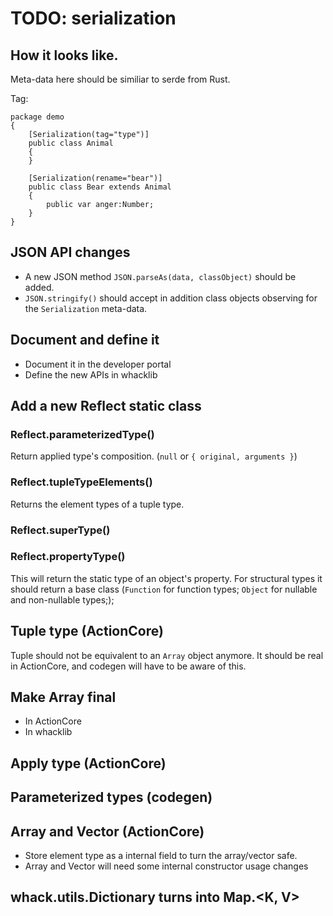 # TODO: serialization

## How it looks like.

Meta-data here should be similiar to serde from Rust.

Tag:

```
package demo
{
    [Serialization(tag="type")]
    public class Animal
    {
    }

    [Serialization(rename="bear")]
    public class Bear extends Animal
    {
        public var anger:Number;
    }
}
```

## JSON API changes

- A new JSON method `JSON.parseAs(data, classObject)` should be added.
- `JSON.stringify()` should accept in addition class objects observing for the `Serialization` meta-data. 

## Document and define it

- Document it in the developer portal
- Define the new APIs in whacklib

## Add a new Reflect static class

### Reflect.parameterizedType()

Return applied type's composition. (`null` or `{ original, arguments }`)

### Reflect.tupleTypeElements()

Returns the element types of a tuple type.

### Reflect.superType()

### Reflect.propertyType()

This will return the static type of an object's property. For structural types it should return a base class
(`Function` for function types; `Object` for nullable and non-nullable types;);

## Tuple type (ActionCore)

Tuple should not be equivalent to an `Array` object anymore. It should be real in ActionCore, and codegen will have to be aware of this.

## Make Array final

- In ActionCore
- In whacklib

## Apply type (ActionCore)

## Parameterized types (codegen)

## Array and Vector (ActionCore)

- Store element type as a internal field to turn the array/vector safe.
- Array and Vector will need some internal constructor usage changes

## whack.utils.Dictionary turns into Map.\<K, V>
